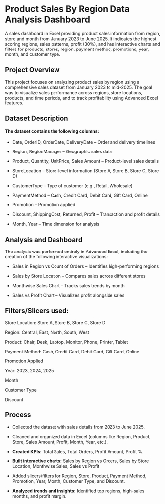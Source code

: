 # Product Sales By Region Data Analysis Dashboard
A sales dashboard in Excel providing product sales information from region, store and month from January 2023 to June 2025. It indicates the highest scoring regions, sales patterns, profit (30%), and has interactive charts and filters for products, stores, region, payment method, promotions, year, month, and customer type.

## Project Overview

This project focuses on analyzing product sales by region using a comprehensive sales dataset from January 2023 to mid-2025. The goal was to visualize sales performance across regions, store locations, products, and time periods, and to track profitability using Advanced Excel features.

## Dataset Description

#### The dataset contains the following columns:

- Date, OrderID, OrderDate, DeliveryDate – Order and delivery timelines

- Region, RegionManager – Geographic sales data

- Product, Quantity, UnitPrice, Sales Amount – Product-level sales details

- StoreLocation – Store-level information (Store A, Store B, Store C, Store D)

- CustomerType – Type of customer (e.g., Retail, Wholesale)

- PaymentMethod – Cash, Credit Card, Debit Card, Gift Card, Online

- Promotion – Promotion applied

- Discount, ShippingCost, Returned, Profit – Transaction and profit details

- Month, Year – Time dimension for analysis

## Analysis and Dashboard

The analysis was performed entirely in Advanced Excel, including the creation of the following interactive visualizations:

- Sales in Region vs Count of Orders – Identifies high-performing regions

- Sales by Store Location – Compares sales across different stores

- Monthwise Sales Chart – Tracks sales trends by month

- Sales vs Profit Chart – Visualizes profit alongside sales

## Filters/Slicers used:

Store Location: Store A, Store B, Store C, Store D

Region: Central, East, North, South, West

Product: Chair, Desk, Laptop, Monitor, Phone, Printer, Tablet

Payment Method: Cash, Credit Card, Debit Card, Gift Card, Online

Promotion Applied

Year: 2023, 2024, 2025

Month

Customer Type

Discount

## Process

- Collected the dataset with sales details from 2023 to June 2025.

- Cleaned and organized data in Excel (columns like Region, Product, Store, Sales Amount, Profit, Month, Year, etc.).

- **Created KPIs:** Total Sales, Total Orders, Profit Amount, Profit %.

- **Built interactive charts:** Sales by Region vs Orders, Sales by Store Location, Monthwise Sales, Sales vs Profit

- Added slicers/filters for Region, Store, Product, Payment Method, Promotion, Year, Month, Customer Type, and Discount.

- **Analyzed trends and insights:** Identified top regions, high-sales months, and profit margin.
